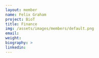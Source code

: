 ```yaml
---
layout: member
name: Felix Graham
project: BioT
title: Finance
img: /assets/images/members/default.png
email:
weight: 
biography: >
linkedin:
---
```

